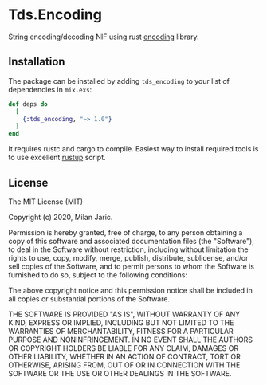 # Tds.Encoding

String encoding/decoding NIF using rust [encoding](https://crates.io/crates/encoding) library.

## Installation

The package can be installed by adding `tds_encoding` to your list of dependencies in `mix.exs`:

```elixir
def deps do
  [
    {:tds_encoding, "~> 1.0"}
  ]
end
```

It requires rustc and cargo to compile. Easiest way to install required tools is 
to use excellent [rustup](https://rustup.rs/) script.

## License

The MIT License (MIT)

Copyright (c) 2020, Milan Jaric.

Permission is hereby granted, free of charge, to any person obtaining a copy
of this software and associated documentation files (the "Software"), to deal
in the Software without restriction, including without limitation the rights
to use, copy, modify, merge, publish, distribute, sublicense, and/or sell
copies of the Software, and to permit persons to whom the Software is
furnished to do so, subject to the following conditions:

The above copyright notice and this permission notice shall be included in
all copies or substantial portions of the Software.

THE SOFTWARE IS PROVIDED "AS IS", WITHOUT WARRANTY OF ANY KIND, EXPRESS OR
IMPLIED, INCLUDING BUT NOT LIMITED TO THE WARRANTIES OF MERCHANTABILITY,
FITNESS FOR A PARTICULAR PURPOSE AND NONINFRINGEMENT. IN NO EVENT SHALL THE
AUTHORS OR COPYRIGHT HOLDERS BE LIABLE FOR ANY CLAIM, DAMAGES OR OTHER
LIABILITY, WHETHER IN AN ACTION OF CONTRACT, TORT OR OTHERWISE, ARISING FROM,
OUT OF OR IN CONNECTION WITH THE SOFTWARE OR THE USE OR OTHER DEALINGS IN
THE SOFTWARE.


